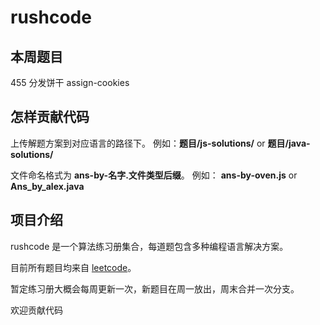 # rushcode

## 本周题目

455 分发饼干 assign-cookies

## 怎样贡献代码

上传解题方案到对应语言的路径下。 例如：**题目/js-solutions/** or **题目/java-solutions/**

文件命名格式为 **ans-by-名字.文件类型后缀**。 例如： **ans-by-oven.js** or **Ans_by_alex.java**

## 项目介绍

rushcode 是一个算法练习册集合，每道题包含多种编程语言解决方案。

目前所有题目均来自 [leetcode](https://leetcode-cn.com/)。

暂定练习册大概会每周更新一次，新题目在周一放出，周末合并一次分支。

欢迎贡献代码
